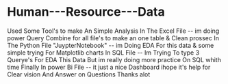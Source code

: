 # Human---Resource---Data
Used Some Tool's to make An Simple Analysis
In The Excel File -- im doing power Query Combine for all file's to make an one table & Clean prossec 
In The Python File "JuypterNotebook" -- im Doing EDA For this data & some simple trying For Matplotlib charts
In SQL File -- Im Trying To type 3 Querye's For EDA This Data But im really doing more practice On SQL whith time
Finally In power Bi File -- it just a nice Dashboard  ihope it's help for Clear vision And Answer on Questions
Thanks alot
